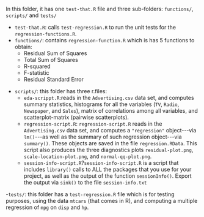 In this folder, it has one `test-that.R` file and three sub-folders: `functions/`, `scripts/` and `tests/`

- `test-that.R`: calls `test-regression.R` to run the unit tests for the `regression-functions.R`.
- `functions/`: contains `regression-function.R` which is has 5 functions to obtain:
	- Residual Sum of Squares
	- Total Sum of Squares
	- R-squared
	- F-statistic
	- Residual Standard Error

*   `scripts/`: this folder has three r.files:
	* `eda-scrippt.R`:reads in the `Advertising.csv` data set, and computes summary statistics, histograms for all the variables (`TV`, `Radio`, `Newspaper`, and `Sales`), matrix of correlations among all variables, and scatterplot-matrix (pairwise scatterplots). 	
	* `regression-script.R`: `regression-script.R` reads in the `Advertising.csv` data set, and computes a `"regression"` object---via `lm()`---as well as the summary of such regression object---via `summary()`. These objects are saved in the file `regression.RData`. This script also produces the three diagnostics plots `residual-plot.png`, `scale-location-plot.png`, and `normal-qq-plot.png`.  
	* `session-info-script.R`?`session-info-script.R` is a script that includes `library()` calls to ALL the packages that you use for your project, as well as the output of the function `sessionInfo()`. Export the output via `sink()` to the file `session-info.txt`
	
-`tests/`: this folder has a `test-regression.R` file which is for testing purposes, using the data `mtcars` (that comes in R), and computing a multiple regression of `mpg` on `disp` and `hp`. 

